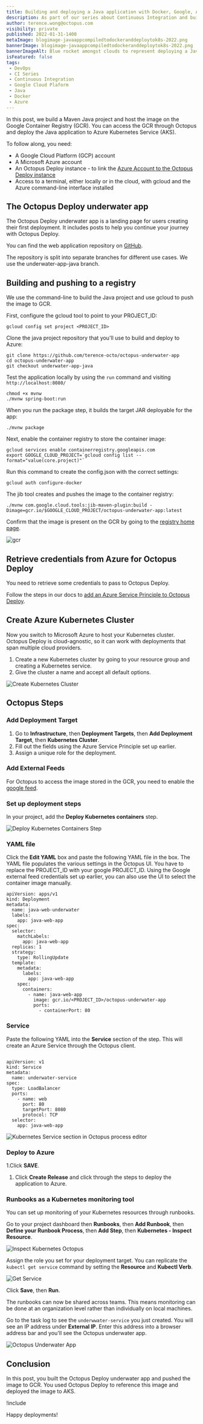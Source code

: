 ```yaml
---
title: Building and deploying a Java application with Docker, Google, Azure and Octopus
description: As part of our series about Continuous Integration and build servers, learn how to build a Java app, push it to a Docker registry, and deploy to Azure with Octopus Deploy.
author: terence.wong@octopus.com
visibility: private
published: 2022-01-31-1400
metaImage: blogimage-javaappcompiledtodockeranddeploytok8s-2022.png
bannerImage: blogimage-javaappcompiledtodockeranddeploytok8s-2022.png
bannerImageAlt: Blue rocket amongst clouds to represent deploying a Java application, with Docker, GCR, Azure, and Octopus logos in the rocket’s steam.
isFeatured: false
tags:
 - DevOps
 - CI Series
 - Continuous Integration
 - Google Cloud Plaform
 - Java
 - Docker
 - Azure
---
```


In this post, we build a Maven Java project and host the image on the Google Container Registry (GCR). You can access the GCR through Octopus and deploy the Java application to Azure Kubernetes Service (AKS). 

To follow along, you need:

- A Google Cloud Platform (GCP) account
- A Microsoft Azure account
- An Octopus Deploy instance - to link the [Azure Account to the Octopus Deploy instance](https://octopus.com/docs/infrastructure/accounts/azure#azure-service-principal)
- Access to a terminal, either locally or in the cloud, with gcloud and the Azure command-line interface installed

## The Octopus Deploy underwater app

The Octopus Deploy underwater app is a landing page for users creating their first deployment. It includes posts to help you continue your journey with Octopus Deploy.

You can find the web application repository on [GitHub](https://github.com/OctopusSamples/octopus-underwater-app). 

The repository is split into separate branches for different use cases. We use the underwater-app-java branch.

## Building and pushing to a registry

We use the command-line to build the Java project and use gcloud to push the image to GCR.

First, configure the gcloud tool to point to your PROJECT_ID:

    gcloud config set project <PROJECT_ID>

Clone the java project repository that you'll use to build and deploy to Azure:

    git clone https://github.com/terence-octo/octopus-underwater-app
    cd octopus-underwater-app
    git checkout underwater-app-java

Test the application locally by using the `run` command and visiting `http://localhost:8080/`

    chmod +x mvnw
    ./mvnw spring-boot:run
    
When you run the package step, it builds the target JAR deployable for the app:

    ./mvnw package
    
Next, enable the container registry to store the container image:

    gcloud services enable containerregistry.googleapis.com
    export GOOGLE_CLOUD_PROJECT=`gcloud config list --format="value(core.project)"`
    
Run this command to create the config.json with the correct settings:

    gcloud auth configure-docker
    
The jib tool creates and pushes the image to the container registry:

    ./mvnw com.google.cloud.tools:jib-maven-plugin:build -Dimage=gcr.io/$GOOGLE_CLOUD_PROJECT/octopus-underwater-app:latest
    
Confirm that the image is present on the GCR by going to the [registry home page](https://cloud.google.com/container-registry).

![gcr](gcr.png)

## Retrieve credentials from Azure for Octopus Deploy

You need to retrieve some credentials to pass to Octopus Deploy. 

Follow the steps in our docs to [add an Azure Service Principle to Octopus Deploy](https://octopus.com/docs/infrastructure/accounts/azure).

## Create Azure Kubernetes Cluster

Now you switch to Microsoft Azure to host your Kubernetes cluster. Octopus Deploy is cloud-agnostic, so it can work with deployments that span multiple cloud providers. 

1. Create a new Kubernetes cluster by going to your resource group and creating a Kubernetes service. 
1. Give the cluster a name and accept all default options.

![Create Kubernetes Cluster](create-kubernetes-cluster.png)


## Octopus Steps

### Add Deployment Target

1. Go to **Infrastructure**, then **Deployment Targets**, then **Add Deployment Target**, then **Kubernetes Cluster**.
1. Fill out the fields using the Azure Service Principle set up earlier. 
1. Assign a unique role for the deployment. 

### Add External Feeds

For Octopus to access the image stored in the GCR, you need to enable the [google feed](https://octopus.com/docs/packaging-applications/package-repositories/guides/google-container-registry).

### Set up deployment steps

In your project, add the **Deploy Kubernetes containers** step.

![Deploy Kubernetes Containers Step](deploy-kubernetes-containers-step.png "Deploy Success")

### YAML file

Click the **Edit YAML** box and paste the following YAML file in the box. The YAML file populates the various settings in the Octopus UI. You have to replace the PROJECT_ID with your google PROJECT_ID. Using the Google external feed credentials set up earlier, you can also use the UI to select the container image manually.

```
apiVersion: apps/v1
kind: Deployment
metadata:
  name: java-web-underwater
  labels:
    app: java-web-app
spec:
  selector:
    matchLabels:
      app: java-web-app
  replicas: 1
  strategy:
    type: RollingUpdate
  template:
    metadata:
      labels:
        app: java-web-app
    spec:
      containers:
        - name: java-web-app
          image: gcr.io/<PROJECT_ID>/octopus-underwater-app
          ports:
            - containerPort: 80
```

### Service

Paste the following YAML into the **Service** section of the step. This will create an Azure Service through the Octopus client.

```

apiVersion: v1
kind: Service
metadata:
  name: underwater-service
spec:
  type: LoadBalancer
  ports:
    - name: web
      port: 80
      targetPort: 8080
      protocol: TCP
  selector:
    app: java-web-app

```

![Kubernetes Service section in Octopus process editor](octopus-service.png "Kubernetes Service")


### Deploy to Azure

1.Click **SAVE**.
1. Click **Create Release** and click through the steps to deploy the application to Azure.

### Runbooks as a Kubernetes monitoring tool 

You can set up monitoring of your Kubernetes resources through runbooks.

Go to your project dashboard then **Runbooks**, then **Add Runbook**, then **Define your Runbook Process**, then **Add Step**, then **Kubernetes - Inspect Resource**.

![Inspect Kubernetes Octopus](inspect-kubernetes-octopus.png)

Assign the role you set for your deployment target. You can replicate the `kubectl get service` command by setting the **Resource** and **Kubectl Verb**. 

![Get Service](get-service.png)

Click **Save**, then **Run**.

The runbooks can now be shared across teams. This means monitoring can be done at an organization level rather than individually on local machines. 

Go to the task log to see the `underwwater-service` you just created. You will see an IP address under **External IP**. Enter this address into a browser address bar and you'll see the Octopus underwater app. 

![Octopus Underwater App](octopus-underwater-app.png)

## Conclusion

In this post, you built the Octopus Deploy underwater app and pushed the image to GCR. You used Octopus Deploy to reference this image and deployed the image to AKS.

!include <q1-2022-newsletter-cta>

Happy deployments!
